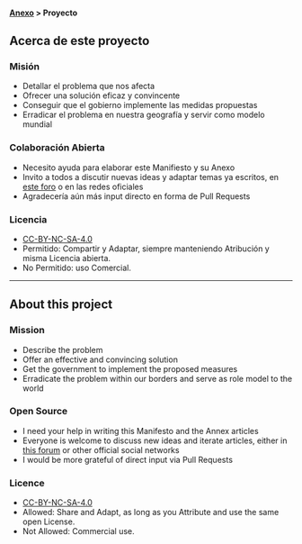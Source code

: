 #### [Anexo](../Anexo.md) > Proyecto

## Acerca de este proyecto

### Misión
* Detallar el problema que nos afecta
* Ofrecer una solución eficaz y convincente
* Conseguir que el gobierno implemente las medidas propuestas
* Erradicar el problema en nuestra geografía y servir como modelo mundial

### Colaboración Abierta
* Necesito ayuda para elaborar este Manifiesto y su Anexo
* Invito a todos a discutir nuevas ideas y adaptar temas ya escritos, en [este foro](https://github.com/vac333/vac333.github.io/issues) o en las redes oficiales
* Agradecería aún más input directo en forma de Pull Requests

### Licencia
* [CC-BY-NC-SA-4.0](https://creativecommons.org/licenses/by-nc-sa/4.0/legalcode.es)
* Permitido: Compartir y Adaptar, siempre manteniendo Atribución y misma Licencia abierta.
* No Permitido: uso Comercial.

---- ----  

## About this project

### Mission
* Describe the problem
* Offer an effective and convincing solution
* Get the government to implement the proposed measures
* Erradicate the problem within our borders and serve as role model to the world

### Open Source
* I need your help in writing this Manifesto and the Annex articles
* Everyone is welcome to discuss new ideas and iterate articles, either in [this forum](https://github.com/vac333/vac333.github.io/issues) or other official social networks
* I would be more grateful of direct input via Pull Requests

### Licence
* [CC-BY-NC-SA-4.0](https://creativecommons.org/licenses/by-nc-sa/4.0/legalcode)
* Allowed: Share and Adapt, as long as you Attribute and use the same open License.
* Not Allowed: Commercial use.

